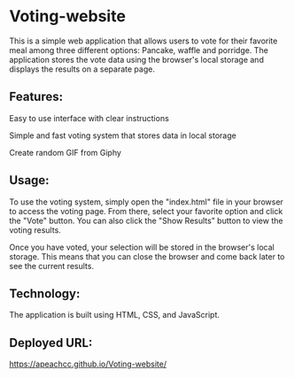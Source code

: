 # Voting-website
This is a simple web application that allows users to vote for their favorite meal among three different options: Pancake, waffle and porridge. The application stores the vote data using the browser's local storage and displays the results on a separate page.
## Features:
Easy to use interface with clear instructions

Simple and fast voting system that stores data in local storage

Create random GIF from Giphy
## Usage:
To use the voting system, simply open the "index.html" file in your browser to access the voting page. From there, select your favorite option and click the "Vote" button. You can also click the "Show Results" button to view the voting results.

Once you have voted, your selection will be stored in the browser's local storage. This means that you can close the browser and come back later to see the current results.
## Technology:
The application is built using HTML, CSS, and JavaScript.
## Deployed URL:
https://apeachcc.github.io/Voting-website/